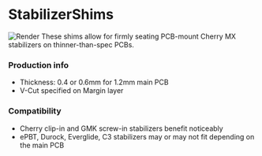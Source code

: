 # StabilizerShims
![Render](https://github.com/ai03-2725/StabilizerShims/blob/master/screenshot.jpg?raw=true)
These shims allow for firmly seating PCB-mount Cherry MX stabilizers on thinner-than-spec PCBs.  

### Production info
* Thickness: 0.4 or 0.6mm for 1.2mm main PCB
* V-Cut specified on Margin layer

### Compatibility
* Cherry clip-in and GMK screw-in stabilizers benefit noticeably 
* ePBT, Durock, Everglide, C3 stabilizers may or may not fit depending on the main PCB
